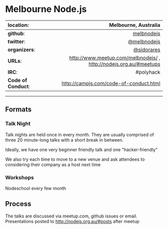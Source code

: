 # Melbourne Node.js

| **location**:         | Melbourne, Australia                            |
|:----------------------|---------------------------------------------:|
| **github**:           | [melbnodejs](https://github.com/sidorares/melbnodejs)                                       |
| **twitter**:          | [@melbnodejs](https://twitter.com/melbnodejs)    |
| **organizers**:       | [@sidorares](https://twitter.com/sidorares)      |
| **URLs**:             | http://www.meetup.com/melbnodejs/ , http://nodejs.org.au/#meetups               |
| **IRC**:              | #polyhack                                        |
| **Code of Conduct**:  | http://campjs.com/code-of-conduct.html                                          |

---------------------------
## Formats


### Talk Night

Talk nights are held once in every month. They are usually
comprised of three 20 minute-long talks with a short break in between.

Ideally, we have one very beginner friendly talk and one "hacker-friendly"

We also try each time to move to a new venue and ask attendees to considering their company as a host next time

### Workshops

Nodeschool every few month

## Process

The talks are discussed via meetup.com, github issues or email. Presentations posted to http://nodejs.org.au/#posts after meetup

